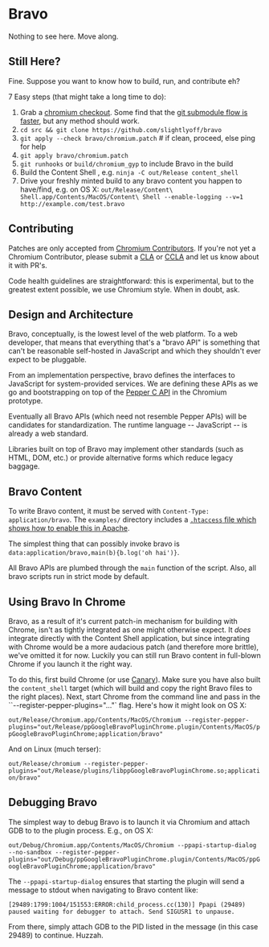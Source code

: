 # Bravo

Nothing to see here. Move along.

## Still Here?

Fine. Suppose you want to know how to build, run, and contribute eh?

7 Easy steps (that might take a long time to do):

 1. Grab a [chromium checkout](http://dev.chromium.org/developers/how-tos/get-the-code). Some find that the [git submodule flow is faster](https://code.google.com/p/chromium/wiki/UsingGitSubmodules), but any method should work.
 1. `cd src && git clone https://github.com/slightlyoff/bravo`
 1. `git apply --check bravo/chromium.patch` # if clean, proceed, else ping for help
 1. `git apply bravo/chromium.patch`
 1. `git runhooks` or `build/chromium_gyp` to include Bravo in the build
 1. Build the Content Shell , e.g. `ninja -C out/Release content_shell`
 1. Drive your freshly minted build to any bravo content you happen to have/find, e.g. on OS X:
 `out/Release/Content\ Shell.app/Contents/MacOS/Content\ Shell --enable-logging --v=1 http://example.com/test.bravo`

## Contributing

Patches are only accepted from [Chromium Contributors](http://dev.chromium.org/developers/contributing-code). If you're not yet a Chromium Contributor, please submit a [CLA](https://developers.google.com/open-source/cla/individual?csw=1) or [CCLA](https://developers.google.com/open-source/cla/corporate?csw=1) and let us know about it with PR's.

Code health guidelines are straightforward: this is experimental, but to the greatest extent possible, we use Chromium style. When in doubt, ask.

## Design and Architecture

Bravo, conceptually, is the lowest level of the web platform. To a web developer, that means that everything that's a "bravo API" is something that can't be reasonable self-hosted in JavaScript and which they shouldn't ever expect to be pluggable.

From an implementation perspective, bravo defines the interfaces to JavaScript for system-provided services. We are defining these APIs as we go and bootstrapping on top of the [Pepper C API](https://developers.google.com/native-client/pepperc/) in the Chromium prototype.

Eventually all Bravo APIs (which need not resemble Pepper APIs) will be candidates for standardization. The runtime language -- JavaScript -- is already a web standard.

Libraries built on top of Bravo may implement other standards (such as HTML, DOM, etc.) or provide alternative forms which reduce legacy baggage.

## Bravo Content

To write Bravo content, it must be served with `Content-Type: application/bravo`. The `examples/` directory includes a [`.htaccess` file which shows how to enable this in Apache](https://github.com/slightlyoff/bravo/blob/master/examples/.htaccess).

The simplest thing that can possibly invoke bravo is `data:application/bravo,main(b){b.log('oh hai')}`.

All Bravo APIs are plumbed through the `main` function of the script. Also, all bravo scripts run in strict mode by default.

## Using Bravo In Chrome

Bravo, as a result of it's current patch-in mechanism for building with Chrome, isn't as tightly integrated as one might otherwise expect. It _does_ integrate directly with the Content Shell application, but since integrating with Chrome would be a more audacious patch (and therefore more brittle), we've omitted it for now. Luckily you can still run Bravo content in full-blown Chrome if you launch it the right way.

To do this, first build Chrome (or use [Canary](https://www.google.com/intl/en/chrome/browser/canary.html)). Make sure you have also built the `content_shell` target (which will build and copy the right Bravo files to the right places). Next, start Chrome from the command line and pass in the ``--register-pepper-plugins="..."` flag. Here's how it might look on OS X:

`out/Release/Chromium.app/Contents/MacOS/Chromium --register-pepper-plugins="out/Release/ppGoogleBravoPluginChrome.plugin/Contents/MacOS/ppGoogleBravoPluginChrome;application/bravo"`

And on Linux (much terser):

`out/Release/chromium --register-pepper-plugins="out/Release/plugins/libppGoogleBravoPluginChrome.so;application/bravo"`

## Debugging Bravo

The simplest way to debug Bravo is to launch it via Chromium and attach GDB to to the plugin process. E.g., on OS X:

`out/Debug/Chromium.app/Contents/MacOS/Chromium --ppapi-startup-dialog --no-sandbox --register-pepper-plugins="out/Debug/ppGoogleBravoPluginChrome.plugin/Contents/MacOS/ppGoogleBravoPluginChrome;application/bravo"`

The `--ppapi-startup-dialog` ensures that starting the plugin will send a message to stdout when navigating to Bravo content like:

`[29489:1799:1004/151553:ERROR:child_process.cc(130)] Ppapi (29489) paused waiting for debugger to attach. Send SIGUSR1 to unpause.`

From there, simply attach GDB to the PID listed in the message (in this case 29489) to continue. Huzzah.